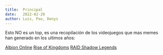 ```yaml
---
title:  Principal
date:   2022-02-20
author: Luis, Pau, Denys
---
```

Esto NO es un top, es una recopilación de los videojuegos que mas memes han generado en
los ultimos años:

[Albion Online](albion-memeline.html)
[Rise of Kingdoms](rise-of-kingdoms.html)
[RAID Shadow Legends](raid-shadow-legends.html)
